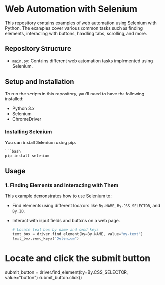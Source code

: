 # Web Automation with Selenium

This repository contains examples of web automation using Selenium with Python. The examples cover various common tasks such as finding elements, interacting with buttons, handling tabs, scrolling, and more.

## Repository Structure

- `main.py`: Contains different web automation tasks implemented using Selenium.

## Setup and Installation

To run the scripts in this repository, you'll need to have the following installed:

- Python 3.x
- Selenium
- ChromeDriver

### Installing Selenium

You can install Selenium using pip:

    ```bash
    pip install selenium

## Usage

### 1. Finding Elements and Interacting with Them

This example demonstrates how to use Selenium to:

- Find elements using different locators like `By.NAME`, `By.CSS_SELECTOR`, and `By.ID`.
- Interact with input fields and buttons on a web page.

  ```python
  # Locate text box by name and send keys
  text_box = driver.find_element(by=By.NAME, value="my-text")
  text_box.send_keys("Selenium")

# Locate and click the submit button
submit_button = driver.find_element(by=By.CSS_SELECTOR, value="button")
submit_button.click()
